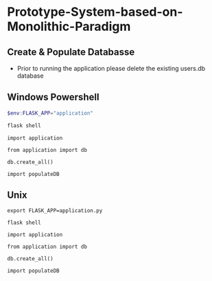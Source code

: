 # Prototype-System-based-on-Monolithic-Paradigm

## Create & Populate Databasse

- Prior to running the application please delete the existing users.db database

## Windows Powershell

```Powershell
$env:FLASK_APP="application"
```

```Powershell
flask shell
```

```Flask Shell
import application
```

```Flask Shell
from application import db
```

```Flask Shell
db.create_all()
```

```Flask Shell
import populateDB
```

## Unix

```Terminal
export FLASK_APP=application.py
```

```Terminal
flask shell
```

```Flask Shell
import application
```

```Flask Shell
from application import db
```

```Flask Shell
db.create_all()
```

```Flask Shell
import populateDB
```
